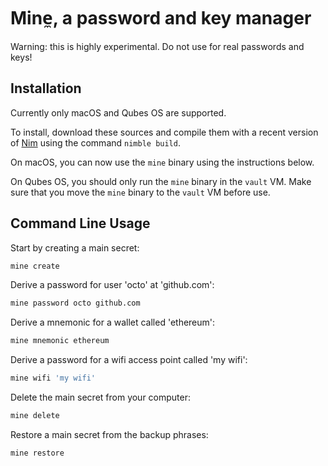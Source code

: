 Mine̼, a password and key manager
================================

Warning: this is highly experimental. Do not use for real passwords and keys!

Installation
------------

Currently only macOS and Qubes OS are supported.

To install, download these sources and compile them with a recent version of [Nim][1] using the command `nimble build`.

On macOS, you can now use the `mine` binary using the instructions below.

On Qubes OS, you should only run the `mine` binary in the `vault` VM. Make
sure that you move the `mine` binary to the `vault` VM before use.

[1]: https://nim-lang.org

Command Line Usage
------------------

Start by creating a main secret:

```bash
mine create
```

Derive a password for user 'octo' at 'github.com':

```bash
mine password octo github.com
```

Derive a mnemonic for a wallet called 'ethereum':

```bash
mine mnemonic ethereum
```

Derive a password for a wifi access point called 'my wifi':

```bash
mine wifi 'my wifi'
```

Delete the main secret from your computer:

```bash
mine delete
```

Restore a main secret from the backup phrases:

```bash
mine restore
```
